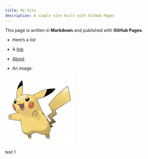 ```yaml
---
title: My Site
description: A simple site built with GitHub Pages
---
```

<link rel="stylesheet" href="style.css">

This page is written in **Markdown** and published with **GitHub Pages**.

- Here’s a list
- A [link](https://www.bbc.com/news)
- [About](about.md)

- An image:

![A placeholder image](images/pikachu.jpg)

test 1
